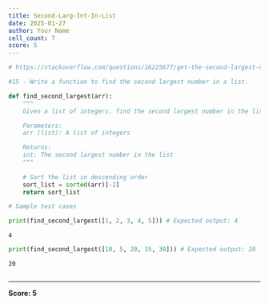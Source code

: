 ```yaml
---
title: Second-Larg-Int-In-List
date: 2025-01-27
author: Your Name
cell_count: 7
score: 5
---
```


```python
# https://stackoverflow.com/questions/16225677/get-the-second-largest-number-in-a-list-in-linear-time
```


```python
#15 - Write a function to find the second largest number in a list.
```


```python
def find_second_largest(arr):
    """
    Given a list of integers, find the second largest number in the list.

    Parameters:
    arr (list): A list of integers

    Returns:
    int: The second largest number in the list
    """
    
    # Sort the list in descending order
    sort_list = sorted(arr)[-2]
    return sort_list
```


```python
# Sample test cases
```


```python
print(find_second_largest([1, 2, 3, 4, 5])) # Expected output: 4
```

    4



```python
print(find_second_largest([10, 5, 20, 15, 30])) # Expected output: 20
```

    20



```python

```


---
**Score: 5**
